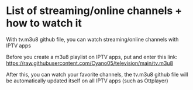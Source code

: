 # List of streaming/online channels + how to watch it
With tv.m3u8 github file, you can watch streaming/online channels with IPTV apps

Before you create a m3u8 playlist on IPTV apps, put and enter this link: https://raw.githubusercontent.com/Cyano05/television/main/tv.m3u8

After this, you can watch your favorite channels, the tv.m3u8 github file will be automatically updated itself on all IPTV apps (such as Ottplayer)
